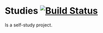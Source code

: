 # Studies [![Build Status](https://travis-ci.com/diegosperes/studies.svg?branch=master)](https://travis-ci.com/diegosperes/studies)

Is a self-study project.
